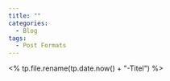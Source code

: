 ```yaml
---
title: ""
categories:
  - Blog
tags:
  - Post Formats
---
```


<% tp.file.rename(tp.date.now() + "-Titel") %>